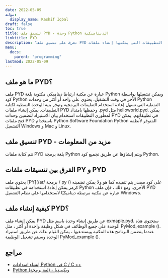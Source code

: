 ```yaml
---
date: 2022-05-09
مؤلف:
  display_name: Kashif Iqbal
draft: false
toc: true
title: تنسيق ملف PYD - وحدة Python الديناميكية
linktitle: PYD
description: "تعرف على تنسيق ملف PYD وواجهات برمجة التطبيقات التي يمكنها إنشاء ملفات PYD وفتحها."
menu:
  docs:
    parent: "programming"
lastmod: 2022-05-09
---
```


## ما هو ملف PYD؟

ملف PYD عبارة عن مكتبة ارتباط ديناميكي مكتوبة بلغة Python ويمكن تشغيلها بواسطة كود Python الآخر في وقت التشغيل. يحتوي على واحد أو أكثر من وحدات Python النمطية التي تسهل إعادة استخدام التعليمات البرمجية وتوفر بنية الوحدة النمطية لكتابة التطبيقات. يمكن إنشاء ملفات PYD وحفظها بامتداد .pyd مثل helloworld.pyd. يمكن لمطوري التطبيقات استخدام بيان الاستيراد لتضمين وحدات PYD في تطبيقاتهم. يمكن فتح ملفات PYD باستخدام Python Software Foundation Python المتوفر لأنظمة التشغيل Windows و Mac و Linux.

## تنسيق ملف PYD - مزيد من المعلومات

تتم كتابة ملفات PYD بلغة برمجة Python ويتم إنشاؤها عن طريق تجميع كود Python.

## الفرق بين تنسيقات ملفات PY و PYD

يحتوي ملف [PY](/ar/ برمجة / py /) على كود مصدر يتم تنفيذه كما هو ولا يمكن تضمينه كرمز يمكن إعادة استخدامه في تطبيقات Python الأخرى. ومع ذلك ، فإن ملف PYD عبارة عن مكتبة مرتبطة ديناميكيًا لاستخدامها على نظام التشغيل Windows.

## كيفية إنشاء ملف PYD؟

يمكن إنشاء ملف PYD عن طريق إنشاء وحدة باسم مثل exmaple.pyd. ستحتوي هذه الوحدة على جميع الوظائف في شكل وظيفة واحدة أو أكثر ، مثل PyMod_example (). عندما يتضمن البرنامج هذه المكتبة ويستدعيها ، يمكن القيام بذلك عن طريق استيراد الوحدة وسيتم تشغيل الوظيفة PyMod_example ().

## مراجع ##

* [إنشاء امتدادات Python في C / C ++](https://sebsauvage.net/python/mingw.html)
* [Python (لغة برمجة) - ويكيبيديا](https://en.wikipedia.org/wiki/Python_ (architecture_language))

